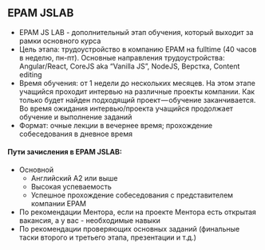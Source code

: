 ## EPAM JSLAB
- EPAM JS LAB - дополнительный этап обучения, который выходит за рамки основного курса
- Цель этапа: трудоустройство в компанию EPAM на fulltime (40 часов в неделю, пн-пт). Основные направления трудоустройства: Angular/React, CoreJS aka “Vanilla JS”, NodeJS, Верстка, Content editing
- Время обучения: от 1 недели до нескольких месяцев. На этом этапе учащийся проходит интервью на различные проекты компании. Как только будет найден подходящий проект — обучение заканчивается. Во время ожидания интервью/проекта учащийся продолжает обучение и выполнение заданий
- Формат: очные лекции в вечернее время; прохождение собеседования в дневное время

#### Пути зачисления в EPAM JSLAB:
- Основной
    - Английский А2 или выше
    - Высокая успеваемость
    - Успешное прохождение собеседования с представителем компании EPAM
- По рекомендации Ментора, если на проекте Ментора есть открытая вакансия, а у вас - необходимые навыки
- По рекомендации проверяющих основных заданий (финальные таски второго и третьего этапа, презентации и т.д.)